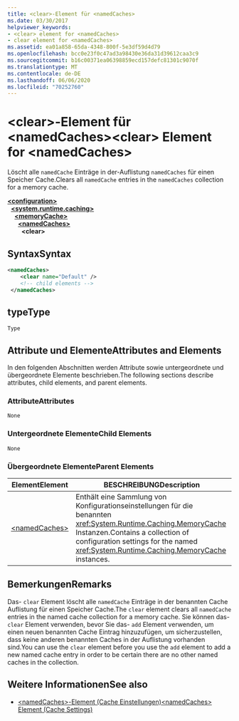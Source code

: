 ```yaml
---
title: <clear>-Element für <namedCaches>
ms.date: 03/30/2017
helpviewer_keywords:
- <clear> element for <namedCaches>
- clear element for <namedCaches>
ms.assetid: ea01a858-65da-4348-800f-5e3df59d4d79
ms.openlocfilehash: bcc0e23f0c47ad3a98430e36da31d39612caa3c9
ms.sourcegitcommit: b16c00371ea06398859ecd157defc81301c9070f
ms.translationtype: MT
ms.contentlocale: de-DE
ms.lasthandoff: 06/06/2020
ms.locfileid: "70252760"
---
```

# <a name="clear-element-for-namedcaches"></a><span data-ttu-id="8cf1b-102">\<clear>-Element für \<namedCaches></span><span class="sxs-lookup"><span data-stu-id="8cf1b-102">\<clear> Element for \<namedCaches></span></span>
<span data-ttu-id="8cf1b-103">Löscht alle `namedCache` Einträge in der-Auflistung `namedCaches` für einen Speicher Cache.</span><span class="sxs-lookup"><span data-stu-id="8cf1b-103">Clears all `namedCache` entries in the `namedCaches` collection for a memory cache.</span></span>  
  
[**\<configuration>**](../configuration-element.md)\
&nbsp;&nbsp;[**\<system.runtime.caching>**](system-runtime-caching-element-cache-settings.md)\
&nbsp;&nbsp;&nbsp;&nbsp;[**\<memoryCache>**](memorycache-element-cache-settings.md)\
&nbsp;&nbsp;&nbsp;&nbsp;&nbsp;&nbsp;[**\<namedCaches>**](namedcaches-element-cache-settings.md)\
&nbsp;&nbsp;&nbsp;&nbsp;&nbsp;&nbsp;&nbsp;&nbsp;**\<clear>**  
  
## <a name="syntax"></a><span data-ttu-id="8cf1b-104">Syntax</span><span class="sxs-lookup"><span data-stu-id="8cf1b-104">Syntax</span></span>  
  
```xml  
<namedCaches>  
    <clear name="Default" />  
    <!-- child elements -->  
 </namedCaches>  
```  
  
## <a name="type"></a><span data-ttu-id="8cf1b-105">type</span><span class="sxs-lookup"><span data-stu-id="8cf1b-105">Type</span></span>  
 `Type`  
  
## <a name="attributes-and-elements"></a><span data-ttu-id="8cf1b-106">Attribute und Elemente</span><span class="sxs-lookup"><span data-stu-id="8cf1b-106">Attributes and Elements</span></span>  
 <span data-ttu-id="8cf1b-107">In den folgenden Abschnitten werden Attribute sowie untergeordnete und übergeordnete Elemente beschrieben.</span><span class="sxs-lookup"><span data-stu-id="8cf1b-107">The following sections describe attributes, child elements, and parent elements.</span></span>  
  
### <a name="attributes"></a><span data-ttu-id="8cf1b-108">Attribute</span><span class="sxs-lookup"><span data-stu-id="8cf1b-108">Attributes</span></span>  
 `None`  
  
### <a name="child-elements"></a><span data-ttu-id="8cf1b-109">Untergeordnete Elemente</span><span class="sxs-lookup"><span data-stu-id="8cf1b-109">Child Elements</span></span>  
 `None`  
  
### <a name="parent-elements"></a><span data-ttu-id="8cf1b-110">Übergeordnete Elemente</span><span class="sxs-lookup"><span data-stu-id="8cf1b-110">Parent Elements</span></span>  
  
|<span data-ttu-id="8cf1b-111">Element</span><span class="sxs-lookup"><span data-stu-id="8cf1b-111">Element</span></span>|<span data-ttu-id="8cf1b-112">BESCHREIBUNG</span><span class="sxs-lookup"><span data-stu-id="8cf1b-112">Description</span></span>|  
|-------------|-----------------|  
|[\<namedCaches>](namedcaches-element-cache-settings.md)|<span data-ttu-id="8cf1b-113">Enthält eine Sammlung von Konfigurationseinstellungen für die benannten <xref:System.Runtime.Caching.MemoryCache> Instanzen.</span><span class="sxs-lookup"><span data-stu-id="8cf1b-113">Contains a collection of configuration settings for the named <xref:System.Runtime.Caching.MemoryCache> instances.</span></span>|  
  
## <a name="remarks"></a><span data-ttu-id="8cf1b-114">Bemerkungen</span><span class="sxs-lookup"><span data-stu-id="8cf1b-114">Remarks</span></span>  
 <span data-ttu-id="8cf1b-115">Das- `clear` Element löscht alle `namedCache` Einträge in der benannten Cache Auflistung für einen Speicher Cache.</span><span class="sxs-lookup"><span data-stu-id="8cf1b-115">The `clear` element clears all `namedCache` entries in the named cache collection for a memory cache.</span></span> <span data-ttu-id="8cf1b-116">Sie können das- `clear` Element verwenden, bevor Sie das- `add` Element verwenden, um einen neuen benannten Cache Eintrag hinzuzufügen, um sicherzustellen, dass keine anderen benannten Caches in der Auflistung vorhanden sind.</span><span class="sxs-lookup"><span data-stu-id="8cf1b-116">You can use the `clear` element before you use the `add` element to add a new named cache entry in order to be certain there are no other named caches in the collection.</span></span>  
  
## <a name="see-also"></a><span data-ttu-id="8cf1b-117">Weitere Informationen</span><span class="sxs-lookup"><span data-stu-id="8cf1b-117">See also</span></span>

- [<span data-ttu-id="8cf1b-118">\<namedCaches>-Element (Cache Einstellungen)</span><span class="sxs-lookup"><span data-stu-id="8cf1b-118">\<namedCaches> Element (Cache Settings)</span></span>](namedcaches-element-cache-settings.md)
